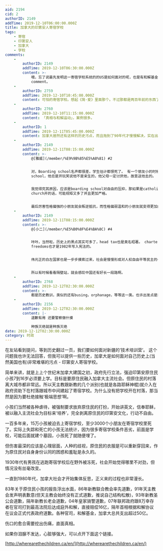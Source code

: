 ```yaml
---
aid: 2194
cid: 2
authorID: 2149
addTime: 2019-12-10T06:00:00.000Z
title: 加拿大的印第安人寄宿学校
tags:
    - 寄宿
    - 印第安人
    - 加拿大
    - 学校
comments:
    -
        authorID: 2149
        addTime: 2019-12-10T06:30:00.000Z
        content: >-
            哦，忘了说最先发明这一寄宿学校系统的的US是如何面对的呢，也是有和解基金致力于弥合寄宿学校对原住民带来的创伤，至于政府的几乎不作为，我表示no
            comment。
    -
        authorID: 2759
        addTime: 2019-12-10T10:45:00.000Z
        content: 可怕的寄宿学校。想起《简·爱》里面那个。不过那都是两百年前的东西了。
    -
        authorID: 2760
        addTime: 2019-12-10T11:15:00.000Z
        content: 「真相与和解运动」，案例很多。
    -
        authorID: 1
        addTime: 2019-12-11T05:45:00.000Z
        content: 加拿大居然还有这样的历史污点，而且拖到了90年代才慢慢解决，实在出乎我的意料。
    -
        authorID: 2149
        addTime: 2019-12-11T08:15:00.000Z
        content: >-
            @[雅威](/member/%E9%9B%85%E5%A8%81) #2


            对，Boarding school名声都很差，学生估计都恨死了。 有一个朋友小的时候上catholic boarding
            school，他总是开玩笑说他不是亲生的，他父母一定讨厌他，故意送他去的。


            我觉得究其原因，应该是boarding school对自由的压抑，那如果是catholic church或者其他christian
            church开的话，可能规矩又多了并且更加严格。


            最后厉害性格偏强的小朋友就会叛逆抵抗，而性格偏弱温和的小朋友就变得更加内敛跟沉默。
    -
        authorID: 2149
        addTime: 2019-12-11T08:15:00.000Z
        content: >-
            @[小二](/member/%E5%B0%8F%E4%BA%8C) #4


            咔咔，当然啦，历史上的黑点其实可多了，head tax也是臭名昭著。 charter of rights and
            freedoms也才是1982年写入宪法的。


            伟光正的白左国家也是一步步摸索过来，社会是慢慢形成对人权自由平等民主的一些基本共识。并且仍然慢慢缓步前进。


            所以有时候看看隔壁站，就会感叹中国还有好长一段路啊。
    -
        authorID: 2768
        addTime: 2019-12-12T02:30:00.000Z
        content: >-
            都是历史教训，类似的还有busing，orphanage，等等这一类。也许出发点是好的，可惜太过于相信人善良的一面，没有规章制约恶的一面，整个行动的名声就被那几个孤立的事件给完全毁了。
    -
        authorID: 2156
        addTime: 2019-12-12T02:30:00.000Z
        content: |-
            道歉有用 还要警察做什摸

            种族灭绝就是种族灭绝
date: 2019-12-12T02:30:00.000Z
category: 时政
---
```


在友站看到提问，等到历史翻过一页，我们要如何面对新疆的‘技术培训营’。 这个问题我也许无法回答，但我可以提供一些历史，加拿大是如何面对自己历史上(当然美国也有)非常难堪的污点 - 印第安人寄宿学校。

  

简单来讲，就是上上个世纪末加拿大建国之初，政府先行立法，强迫印第安原住民小孩7到16岁必须要上学。目标是要原住民融入加拿大主流社会。但原住民的村落离大城市都非常远。所以天主教跟新教的几个派别(也就是各路耶稣神棍)就介入在政府资助下在村落跟城市中间建起了寄宿学校。为什么没有把学校开在村落，那当然是因为要杜绝接触‘极端思想’啊。

  

小孩们当然被各种虐待，被强制要求放弃原住民的打扮，开始讲英文，信奉耶稣，被以融入主流社会为目标来‘培养’，完全剥离原住民的印第安文化，行动不自由。

一百多年来，15万小孩被迫去上寄宿学校，至少3000个小朋友在寄宿学校里死了。实际上失踪和死亡的小孩无法统计，因为很多寄宿学校条件恶劣，前面是学校，可能后面就建个墓园，小孩死了就随便埋了。

但伤害最深的应该是心理层面，人种的歧视，原住民的衣服是可以重新穿回来，作为原住民对自身身份认同的困惑和羞耻是永久的。

  

1930年代有男孩在逃跑寄宿学校后在野外被冻死，社会开始觉得哪里不对劲，但情况没有丝毫改变。

一直到1980年代，加拿大社会才开始集体反思，正义来的过程也非常漫长。

83年关于原住民小孩的报告浮出水面，86年新教联合教会率先道歉，91年天主教会发声明表歉意(但天主教会始终没有正式道歉，推说自己结构松散)，93年新教圣公会道歉，隔年新教长老会道歉，04年皇家骑警道歉，07年联邦政府跟8万幸存者在官司打到最高法院后达成庭外和解，直接赔偿16亿，隔年首相根据和解协议在议会正式代表政府道歉。各种官司，和解基金，加拿大总共支出超过50亿。

  

伤口的愈合需要挖出伤痛，直面真相。

  

如果你泪腺不发达，心脏够强大，可以点开下面这个链接。

[http://wherearethechildren.ca/en/](http://wherearethechildren.ca/en/)

